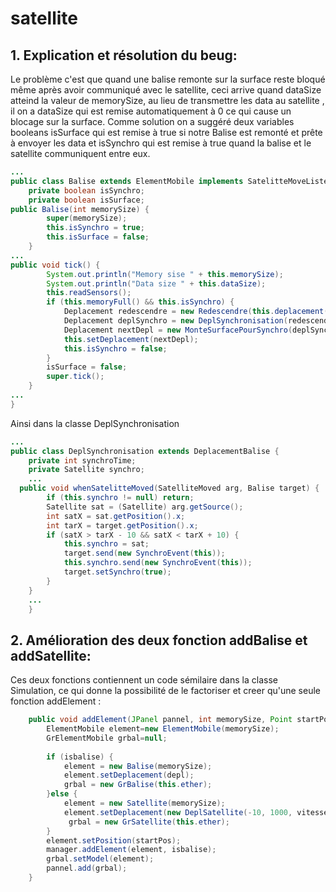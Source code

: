 # satellite
## 1. Explication et résolution du beug:
Le problème c'est que quand une balise remonte sur la surface reste bloqué même après avoir communiqué avec le satellite, ceci  arrive quand dataSize atteind la valeur de memorySize, au lieu de transmettre les data au satellite , il on a dataSize qui est remise automatiquement à 0 ce qui cause un blocage sur la surface.
Comme solution on a suggéré deux variables booleans isSurface qui est remise à true si notre Balise est remonté et prête à envoyer les data et isSynchro qui est remise à true quand la balise et le satellite communiquent entre eux.
```java
...
public class Balise extends ElementMobile implements SatelitteMoveListener {
	private boolean isSynchro;
	private boolean isSurface;
public Balise(int memorySize) {
		super(memorySize);
		this.isSynchro = true;
		this.isSurface = false;
	}
...
public void tick() {
		System.out.println("Memory sise " + this.memorySize);
		System.out.println("Data size " + this.dataSize);
		this.readSensors();
		if (this.memoryFull() && this.isSynchro) {
			Deplacement redescendre = new Redescendre(this.deplacement(), this.profondeur());
			Deplacement deplSynchro = new DeplSynchronisation(redescendre);
			Deplacement nextDepl = new MonteSurfacePourSynchro(deplSynchro);
			this.setDeplacement(nextDepl);
			this.isSynchro = false;
		}
		isSurface = false;
		super.tick();
	}
...
}
```
Ainsi dans la classe DeplSynchronisation
```java
...
public class DeplSynchronisation extends DeplacementBalise {
	private int synchroTime;
	private Satellite synchro;
	...
  public void whenSatelitteMoved(SatelliteMoved arg, Balise target) {
        if (this.synchro != null) return;
        Satellite sat = (Satellite) arg.getSource();
        int satX = sat.getPosition().x;
        int tarX = target.getPosition().x;
        if (satX > tarX - 10 && satX < tarX + 10) {
            this.synchro = sat;
            target.send(new SynchroEvent(this));
            this.synchro.send(new SynchroEvent(this));
            target.setSynchro(true);
        }
    }
    ...
    }
```
## 2. Amélioration des deux fonction addBalise et addSatellite:
Ces deux fonctions contiennent un code sémilaire dans la classe Simulation, ce qui donne la possibilité de le factoriser et creer qu'une seule fonction addElement :
```java
	public void addElement(JPanel pannel, int memorySize, Point startPos, Deplacement depl,boolean isbalise,int vitesse) {
		ElementMobile element=new ElementMobile(memorySize);
		GrElementMobile grbal=null;
		
		if (isbalise) {
			element = new Balise(memorySize);
			element.setDeplacement(depl);
			grbal = new GrBalise(this.ether);
		}else {
			element = new Satellite(memorySize);
			element.setDeplacement(new DeplSatellite(-10, 1000, vitesse));
			 grbal = new GrSatellite(this.ether);
		}
		element.setPosition(startPos);
		manager.addElement(element, isbalise);
		grbal.setModel(element);
		pannel.add(grbal);
	}
	
```
